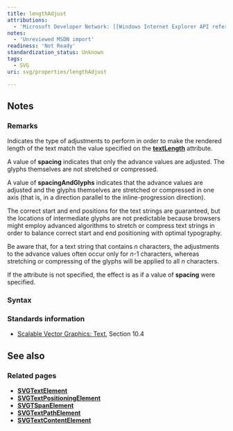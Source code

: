 ```yaml
---
title: lengthAdjust
attributions:
  - 'Microsoft Developer Network: [[Windows Internet Explorer API reference](http://msdn.microsoft.com/en-us/library/ie/hh828809%28v=vs.85%29.aspx) Article]'
notes:
  - 'Unreviewed MSDN import'
readiness: 'Not Ready'
standardization_status: Unknown
tags:
  - SVG
uri: svg/properties/lengthAdjust

---
```

## Notes

### Remarks

Indicates the type of adjustments to perform in order to make the rendered length of the text match the value specified on the [**textLength**](/svg/properties/textLength) attribute.

A value of **spacing** indicates that only the advance values are adjusted. The glyphs themselves are not stretched or compressed.

A value of **spacingAndGlyphs** indicates that the advance values are adjusted and the glyphs themselves are stretched or compressed in one axis (that is, in a direction parallel to the inline-progression direction).

The correct start and end positions for the text strings are guaranteed, but the locations of intermediate glyphs are not predictable because browsers might employ advanced algorithms to stretch or compress text strings in order to balance correct start and end positioning with optimal typography.

Be aware that, for a text string that contains *n* characters, the adjustments to the advance values often occur only for *n*-1 characters, whereas stretching or compressing of the glyphs will be applied to all *n* characters.

If the attribute is not specified, the effect is as if a value of **spacing** were specified.

### Syntax

### Standards information

-   [Scalable Vector Graphics: Text](http://go.microsoft.com/fwlink/p/?linkid=199818), Section 10.4

## See also

### Related pages

-   [**SVGTextElement**](/svg/elements/text)
-   [**SVGTextPositioningElement**](/svg/elements/textPositioning)
-   [**SVGTSpanElement**](/svg/elements/tspan)
-   [**SVGTextPathElement**](/svg/elements/textPath)
-   [**SVGTextContentElement**](/svg/elements/etextContent)
